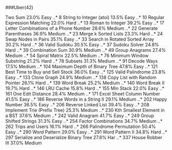 ###Uber(42)

Two Sum 23.0% Easy
..* 8 String to Integer (atoi) 13.5% Easy
..* 10 Regular Expression Matching 22.0% Hard
..* 13 Roman to Integer 39.2% Easy
..* 17 Letter Combinations of a Phone Number 28.6% Medium
..* 22 Generate Parentheses 36.9% Medium
..* 23 Merge k Sorted Lists 23.3% Hard
..* 24 Swap Nodes in Pairs 35.1% Easy
..* 33 Search in Rotated Sorted Array 30.2% Hard
..* 36 Valid Sudoku 30.5% Easy
..* 37 Sudoku Solver 24.8% Hard
..* 39 Combination Sum 30.9% Medium
..* 49 Group Anagrams 27.4% Medium
..* 54 Spiral Matrix 22.5% Medium
..* 76 Minimum Window Substring 21.2% Hard
..* 78 Subsets 31.3% Medium
..* 91 Decode Ways 17.5% Medium
..* 104 Maximum Depth of Binary Tree 47.8% Easy
..* 121 Best Time to Buy and Sell Stock 36.0% Easy
..* 125 Valid Palindrome 23.8% Easy
..* 133 Clone Graph 24.9% Medium
..* 138 Copy List with Random Pointer 26.1% Hard
..* 139 Word Break 25.2% Medium
..* 140 Word Break II 19.7% Hard
..* 146 LRU Cache 15.8% Hard
..* 155 Min Stack 22.0% Easy
..* 161 One Edit Distance 28.4% Medium
..* 171 Excel Sheet Column Number 41.5% Easy
..* 186 Reverse Words in a String II 29.1% Medium
..* 202 Happy Number 36.5% Easy
..* 206 Reverse Linked List 39.4% Easy
..* 208 Implement Trie (Prefix Tree) 25.3% Medium
..* 230 Kth Smallest Element in a BST 37.6% Medium
..* 242 Valid Anagram 41.7% Easy
..* 249 Group Shifted Strings 31.3% Easy
..* 254 Factor Combinations 34.7% Medium
..* 262 Trips and Users 16.1% Hard
..* 266 Palindrome Permutation 50.4% Easy
..* 290 Word Pattern 29.0% Easy
..* 291 Word Pattern II 34.8% Hard
..* 297 Serialize and Deserialize Binary Tree 27.8% Har
..* 337 House Robber III 37.0% Medium
